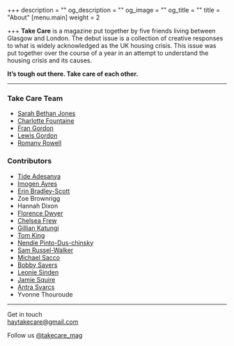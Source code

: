 +++
description = ""
og_description = ""
og_image = ""
og_title = ""
title = "About"
[menu.main]
weight = 2

+++
**Take Care** is a magazine put together by five friends living between Glasgow and London. The debut issue is a collection of creative responses to what is widely acknowledged as the UK housing crisis. This issue was put together over the course of a year in an attempt to understand the housing crisis and its causes.

**It’s tough out there. Take care of each other.**

***

### Take Care Team

* [Sarah Bethan Jones](https://www.instagram.com/sbj_____/)
* [Charlotte Fountaine](http://www.charlottefountaine.com/)
* [Fran Gordon](http://www.francesgordondesign.com/)
* [Lewis Gordon](https://twitter.com/lewis_gordon?lang=en)
* [Romany Rowell](http://www.romanyrowell.com/)

### Contributors

* [Tide	Adesanya](https://www.instagram.com/teadayblogs/)
* [Imogen Ayres](http://www.mobeltype.com/)
* [Erin Bradley-Scott](https://www.instagram.com/ebscottsigns/?hl=en)
* Zoe	Brownrigg
* Hannah Dixon
* [Florence Dwyer](https://www.florencedwyer.com/)
* [Chelsea Frew](http://www.chelseafrew.com/)
* [Gillian Katungi](https://www.linkedin.com/in/gkatungi/?originalSubdomain=uk)
* [Tom King](https://www.behance.net/tomkingdesign)
* [Nendie Pinto-Dus-chinsky](http://www.nendiepintoduschinsky.com/home)
* [Sam Russel-Walker](http://www.samrussellwalker.com/)
* [Michael Sacco](https://www.instagram.com/michaeldantesacco/)
* [Bobby Sayers](http://www.bobbysayers.com/)
* [Leonie Sinden](http://www.leoniesinden.com/)
* [Jamie Squire](https://jamiesquire.co.uk/)
* [Antra Svarcs](http://www.antra-svarcs.com/)
* Yvonne Thouroude

***

Get in touch  
[haytakecare@gmail.com](mailto:haytakecare@gmail.com)

Follow us [@takecare_mag](https://instagram.com/takecare_mag)